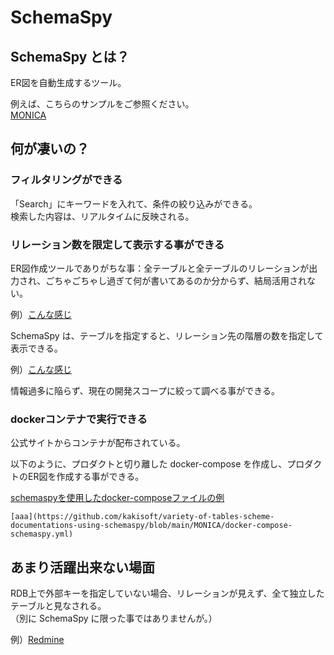 # SchemaSpy

## SchemaSpy とは？
ER図を自動生成するツール。  

例えば、こちらのサンプルをご参照ください。  
[MONICA](https://kakisoft.github.io/variety-of-tables-scheme-documentations-using-schemaspy/MONICA/db_docs/index.html)


## 何が凄いの？

### フィルタリングができる
「Search」にキーワードを入れて、条件の絞り込みができる。  
検索した内容は、リアルタイムに反映される。  

### リレーション数を限定して表示する事ができる
ER図作成ツールでありがちな事：全テーブルと全テーブルのリレーションが出力され、ごちゃごちゃし過ぎて何が書いてあるのか分からず、結局活用されない。  

例）[こんな感じ](https://kakisoft.github.io/variety-of-tables-scheme-documentations-using-schemaspy/MONICA/db_docs/relationships.html)  

SchemaSpy は、テーブルを指定すると、リレーション先の階層の数を指定して表示できる。  

例）[こんな感じ](https://kakisoft.github.io/variety-of-tables-scheme-documentations-using-schemaspy/MONICA/db_docs/tables/documents.html)  

情報過多に陥らず、現在の開発スコープに絞って調べる事ができる。  

### dockerコンテナで実行できる
公式サイトからコンテナが配布されている。  

以下のように、プロダクトと切り離した docker-compose を作成し、プロダクトのER図を作成する事ができる。  

[schemaspyを使用したdocker-composeファイルの例](MONICA/docker-compose-schemaspy.yml)

    [aaa](https://github.com/kakisoft/variety-of-tables-scheme-documentations-using-schemaspy/blob/main/MONICA/docker-compose-schemaspy.yml)


## あまり活躍出来ない場面
RDB上で外部キーを指定していない場合、リレーションが見えず、全て独立したテーブルと見なされる。  
（別に SchemaSpy に限った事ではありませんが。）

例）[Redmine](https://kakisoft.github.io/variety-of-tables-scheme-documentations-using-schemaspy/Redmine/db_docs/index.html)


